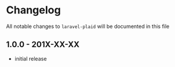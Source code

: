 # Changelog

All notable changes to `laravel-plaid` will be documented in this file

## 1.0.0 - 201X-XX-XX

- initial release
